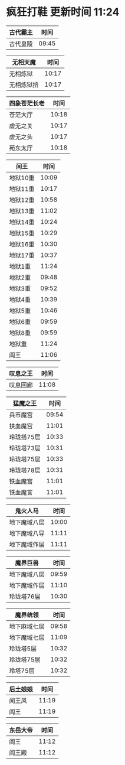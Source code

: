 # 疯狂打鞋 更新时间 11:24

| 古代霸主   | 时间    |
|--------|-------|
| 古代皇陵 | 09:45 |

| 无相天魔   | 时间    |
|--------|-------|
| 无相炼狱 | 10:17 |
| 无相炼狱挤 | 10:17 |

| 四象苍茫长老   | 时间    |
|--------|-------|
| 苍茫大厅 | 10:18 |
| 虚无之关 | 10:17 |
| 虚无之头 | 10:17 |
| 苑东太厅 | 10:18 |

| 间王   | 时间    |
|--------|-------|
| 地狱10重 | 10:09 |
| 地狱11重 | 10:17 |
| 地狱12重 | 10:58 |
| 地狱13重 | 11:02 |
| 地狱14重 | 10:24 |
| 地狱15重 | 10:29 |
| 地狱16重 | 10:30 |
| 地狱17重 | 10:37 |
| 地狱1重 | 11:24 |
| 地狱2重 | 09:48 |
| 地狱3重 | 09:52 |
| 地狱4重 | 10:39 |
| 地狱5重 | 10:46 |
| 地狱6重 | 09:59 |
| 地狱8重 | 09:59 |
| 地狱重 | 11:24 |
| 阎王 | 11:06 |

| 叹息之王   | 时间    |
|--------|-------|
| 叹息回廊 | 11:08 |

| 猛魔之王   | 时间    |
|--------|-------|
| 兵币魔宫 | 09:54 |
| 扶血魔宫 | 11:01 |
| 玲珑搭75层 | 10:33 |
| 玲珑塔73层 | 10:31 |
| 玲珑塔75层 | 10:33 |
| 玲珑塔78层 | 10:31 |
| 铁血魔宫 | 11:01 |
| 铁血魔言 | 11:01 |

| 鬼火人马   | 时间    |
|--------|-------|
| 地下魔域八层 | 10:00 |
| 地下魔域八导 | 11:11 |
| 地下魔域作层 | 11:11 |

| 魔界巨兽   | 时间    |
|--------|-------|
| 地下魔域八层 | 09:59 |
| 地下魔域作层 | 11:10 |
| 玲珑塔76层 | 10:30 |

| 魔界统领   | 时间    |
|--------|-------|
| 地下麻域七层 | 09:58 |
| 地下魔域七层 | 11:09 |
| 玲珑塔5层 | 10:32 |
| 玲珑塔75层 | 10:32 |
| 玲塔75层 | 10:32 |

| 后土娘娘   | 时间    |
|--------|-------|
| 闻王风 | 11:19 |
| 阎王 | 11:19 |

| 东岳大帝   | 时间    |
|--------|-------|
| 阎王 | 11:12 |
| 阎王殿 | 11:12 |